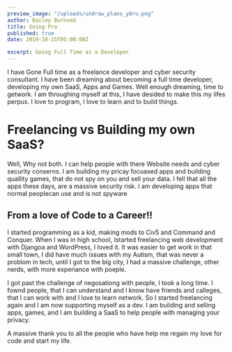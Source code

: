 ```yaml
---
preview_image: "/uploads/undraw_plans_y8ru.png"
author: Bailey Burnsed
title: Going Pro 
published: true
date: 2019-10-15T05:00:00Z

excerpt: Going Full Time as a Developer
---
```


I have Gone Full time as a freelance developer and cyber security consultant. I have been dreaming about 
becoming a full time developer, developing my own SaaS, Apps and Games. Well enough dreaming, time to getwork. I am throughing myself at this, I have desided to make this my lifes perpus. I love to program, I love to learn and to build things. 

# Freelancing vs Building my own SaaS?

Well, Why not both. I can help people with there Website needs and cyber security conserns. I am building
my pricay focuased apps and building quallity games, that do not spy on you and sell your data.
I fell that all the apps these days, are a massive security risk. I am developing apps that normal peoplecan use and is not spyware

## From a love of Code to a Career!! 

I started programming as a kid, making mods to Civ5 and Command and Conquer. When I was in high school, Istarted freelancing web development with Djangoa and WordPress, I loved it. It was easier to get work in that small town, I did have much issues with my Autism, that was never a problom in tech, until I got to the big city, I had a massive challenge, other nerds, with more experiance with poeple.

I got past the challenge of negosationg with people, I took a long time. I fownd people, that I can understand and I know have friends and calleges, that I can work with and I love to learn network. So I started freelancing again and I am now supporting myself as a dev. I am building and selling apps, games, and I am building a SaaS to help people with managing your privacy.

A massive thank you to all the people who have help me regain my love for code and start my life. 
